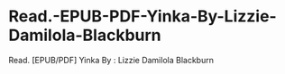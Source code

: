 # Read.-EPUB-PDF-Yinka-By-Lizzie-Damilola-Blackburn
Read. [EPUB/PDF] Yinka By : Lizzie Damilola Blackburn
